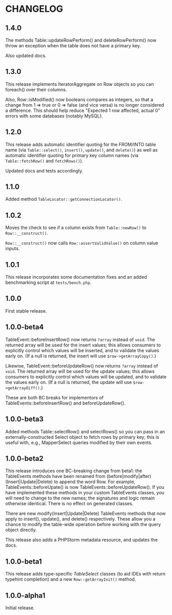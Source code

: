# CHANGELOG

## 1.4.0

The methods Table::updateRowPerform() and deleteRowPerform() now throw an
exception when the table does not have a primary key.

Also updated docs.

## 1.3.0

This release implements IteratorAggregate on Row objects so you can foreach()
over their columns.

Also, Row::isModified() now booleans compares as integers, so that a change
from 1 => true or 0 => false (and vice versa) is no longer considered a
difference. This should help reduce "Expected 1 row affected, actual 0" errors
with some databases (notably MySQL).

## 1.2.0

This release adds automatic identifier quoting for the FROM/INTO table name (via
`Table::select()`, `insert()`, `update()`, and `delete()`) as well as automatic
identifier quoting for primary key column names (via `Table::fetchRow()` and
`fetchRows()`).

Updated docs and tests accordingly.

## 1.1.0

Added method `TableLocator::getConnectionLocator()`.

## 1.0.2

Moves the check to see if a column exists from `Table::newRow()` to `Row::__construct()`.

`Row::__construct()` now calls `Row::assertValidValue()` on column value inputs.

## 1.0.1

This release incorporates some documentation fixes and an added benchmarking
script at `tests/bench.php`.

## 1.0.0

First stable release.

## 1.0.0-beta4

TableEvent::beforeInsertRow() now returns `?array` instead of `void`. The
returned array will be used for the insert values; this allows consumers to
explicitly control which values will be inserted, and to validate the values
early on. (If a null is returned, the insert will use `$row->getArrayCopy()`.)

Likewise, TableEvent::beforeUpdateRow() now returns `?array` instead of `void`.
The returned array will be used for the update values; this allows consumers to
explicitly control which values will be updated, and to validate the values
early on. (If a null is returned, the update will use `$row->getArrayDiff()`.)

These are both BC breaks for implementors of TableEvents::beforeInsertRow() and
beforeUpdateRow().

## 1.0.0-beta3

Added methods Table::selectRow() and selectRows() so you can pass in an
externally-constructed Select object to fetch rows by primary key; this is
useful with, e.g., MapperSelect queries modified by their own events.

## 1.0.0-beta2

This release introduces one BC-breaking change from beta1: the TableEvents
methods have been renamed from (before|modify|after)(Insert|Update|Delete) to
append the word Row. For example, TableEvents::beforeUpate() is now
TableEvents::beforeUpdateRow(). If you have implemented these methods in your
custom TableEvents classes, you will need to change to the new names; the
signatures and logic remain otherwise identical. There is no effect on generated
classes.

There are new modify(Insert|Update|Delete) TableEvents methods that now apply
to insert(), update(), and delete() respectively. These allow you a chance to
modify the table-wide operation before working with the query object directly.

This release also adds a PHPStorm metadata resource, and updates the docs.

## 1.0.0-beta1

This release adds type-specific _TableSelect_ classes (to aid IDEs with return
typehint completion) and a new `Row::getArrayInit()` method.

## 1.0.0-alpha1

Initial release.
